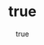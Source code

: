 ---
title:
  en: Artist Submission Terms
  gr: Όροι Υποβολής Καλλιτέχνη
date:
  en: "Effective August 1st, 2020"
  gr: "Ισχύει από 1 Αυγούστου 2020"
chapters:
  - title:
      en: User Acceptance
      gr: Αποδοχή Χρήστη
    text:
      en: >
        This document (the Artist Submission Terms) contains important legal terms which are additional to the Terms & Conditions relating to the use of
        the Artventures.me website (the Website) operated by Artventures Ltd (“Artventures” or “we”). These Artist Submission Terms apply to you if you submit art for consideration to be featured and showcased by Artventures. You are referred to in these Artist Submission Terms as the “Artist” or as “you”.<br><br> You should read these Artist Submission Terms carefully, and we advise you to print and retain a copy for your reference.<br><br>By submitting your work of art (Your Work) to the Website for consideration you accept these Artist Submission Terms. If you do not agree with these Artist Submission Terms then you must not submit Your Work to the Website.<br><br>These Artist Submission Terms and the Terms and Conditions relating to the use of the Website constitute the entire agreement between you and Artventures in relation to the initial submission of Your Work and they supersede all other agreements, statements, letters and other arrangements made between the parties. If Your Work is short listed for selection as featured art by Artventures you will also be required to sign-up to some additional terms which will confirm the basis upon which Artventures will be entitled to use your Work.<br><br>These Artist Submission Terms and any matter arising out of the subject matter of these
        Artist Submission Terms shall be governed by English law and you agree to submit to the non-exclusive jurisdiction of the courts of England and
        Wales.
      gr: >
        Αυτό το έγγραφο (οι Όροι Υποβολής Καλλιτέχνη) περιέχει σημαντικούς νομικούς όρους που είναι επιπρόσθετοι στους Όρους και Προϋποθέσεις που
        σχετίζονται με τη χρήση του ιστότοπου Artventures.me (ο ιστότοπος) που διαχειρίζεται η Artventures Ltd (Artventures ή εμείς). Αυτοί οι Όροι
        Υποβολής Καλλιτέχνη ισχύουν για εσάς εάν υποβάλετε τέχνη για να προβληθεί και να προβληθεί από την Artventures . Αναφέρεστε σε αυτούς τους Όρους
        Υποβολής Καλλιτέχνη ως Καλλιτέχνης ή ως εσείς.<br><br>Θα πρέπει να διαβάσετε προσεκτικά αυτούς τους Όρους Υποβολής Καλλιτέχνη και σας συμβουλεύουμε
        να εκτυπώσετε και να διατηρήσετε ένα αντίγραφο στην κατοχή σας.<br><br>Υποβάλλοντας το έργο τέχνης (το έργο σας) στον Ιστότοπο για εξέταση,
        αποδέχεστε αυτούς τους Όρους Υποβολής Καλλιτέχνη. Εάν δεν συμφωνείτε με αυτούς τους Όρους Υποβολής Καλλιτέχνη, τότε δεν πρέπει να υποβάλετε το έργο
        σας στον Ιστότοπο.<br><br>Αυτοί οι Όροι Υποβολής Καλλιτέχνη και οι Όροι και Προϋποθέσεις που σχετίζονται με τη χρήση της Ιστοσελίδας αποτελούν
        ολόκληρη τη συμφωνία μεταξύ υμών και της Artventures σε σχέση με την αρχική υποβολή της Εργασίας σας και αντικαθιστούν όλες τις άλλες συμφωνίες,
        δηλώσεις, επιστολές και άλλες ρυθμίσεις που έχουν γίνει μεταξύ των μερών. Εάν το έργο σας επιλεχθεί ως επιλεγμένο εξώφυλλο από την Artventures , θα
        σας ζητηθεί επίσης να εγγραφείτε σε ορισμένους πρόσθετους όρους που θα επιβεβαιώνουν τη βάση βάσει της οποίας το Artventures θα έχει το δικαίωμα να
        χρησιμοποιεί το έργο σας.<br><br>Αυτοί οι Όροι Υποβολής Καλλιτέχνη και οποιοδήποτε ζήτημα που προκύπτει από το αντικείμενο αυτών των Όρων Υποβολής
        Καλλιτεχνών διέπονται από την αγγλική νομοθεσία και συμφωνείτε να υπόκεισθε στη μη αποκλειστική δικαιοδοσία των δικαστηρίων της Αγγλίας και της
        Ουαλίας.
  - title:
      en: Our Service
      gr: Η Υπηρεσία μας
    text:
      en: >
        Artventures offers its services to artists through the Website to enable and assist artists who wish to participate in our scheme to build and
        manage an artist promotional channel and present and feature images of their original artwork including, lens based media, fine art, paintings,
        mixed media, sculpture, video installations, street art and other media (Artist Submissions).<br><br>On a periodical basis, a panel of selected
        specialists (the Artventures Board of Curators) and the Website users (Artventures Community) select Artist Submissions (the Featured Artist
        Submissions) to be featured and showcased at Artventuress discretion on the Website and in Artventures offline partners editorial pages an
        newsletters (subject to limitations of space, suitability and other editorial considerations).<br><br>Artventures accepts Artist Submissions for
        consideration by the Artventures Board of Curators and the Artventures Community on condition that the Artist Submissions comply with the
        representations and warranties set out in Section 4 of these Artist Submission Terms. Without prejudice to any other legal remedy that may be
        available to us, we reserve the right to reject any Artist Submission (either before or after it has been selected as a Featured Artist Submission)
        and remove it from the Website and any other publications or circulars, if we determine, at our sole discretion, that the Artist Submission fails
        to comply with those requirements.<br><br>Artventures expressly disclaims any and all liability in connection with Artist Submissions. Artventures
        reserves the right to remove any Artist Submissions from the Website and from the consideration process by the Artventures Board of Curators and
        Artventures Community, in its sole discretion and without prior notice (whether on the basis of a breach of warranty or obligation under these
        Artist Submission Terms or for any other reason). Further, Artventures reserves the right to terminate any user's access to the Website at any time
        in its sole discretion and without prior notice.<br><br>Artists who, in the sole opinion of Artventures, do not comply with these Artist Submission
        Terms, may at any time be excluded from consideration.
      gr: >
        Η Artventures προσφέρει τις υπηρεσίες της σε καλλιτέχνες μέσω του Ιστότοπου για να επιτρέψει και να βοηθήσει τους καλλιτέχνες που επιθυμούν να
        συμμετάσχουν στο πρόγραμμά μας να δημιουργήσουν και να διαχειριστούν ένα κανάλι προώθησης καλλιτεχνών και να παρουσιάσουν του πρωτότυπου έργου
        τέχνης τους, συμπεριλαμβανομένων των μέσων που μπορεί να έχουν δημιουργηθεί με οπτικούς φακούς, έργα καλής τέχνης, των έργων ζωγραφικής, πολυμέσα,
        γλυπτική, βίντεο installations, street art και άλλα μέσα (Υποβολές καλλιτεχνών).<br><br>Σε περιοδική βάση, μια ομάδα επιλεγμένων ειδικών
        (Επιμελητές της Artventures) και οι χρήστες του ιστότοπου (η Κοινότητα της Artventures ) επιλέγουν Καλλιτεχνικές Υποβολές (οι Προτεινόμενες
        Υποβολές Καλλιτεχνών) που θα εμφανίζονται και θα προβάλλονται κατά την κρίση της Artventures στον Ιστότοπο και στο Artventures εκτός σύνδεσης, σε
        εκδοτικές σελίδες και ενημερωτικά δελτία συνεργατών (υπόκεινται σε περιορισμούς χώρου, καταλληλότητας και άλλων συντακτικών θεμάτων).<br><br>Η
        Artventures δέχεται υποβολές καλλιτέχνη για εξέταση από τους Επιμελητές της Artventures και την Κοινότητα Artventures, υπό την προϋπόθεση ότι οι
        υποβολές καλλιτέχνη συμμορφώνονται με τις δηλώσεις και τις εγγυήσεις που ορίζονται στο σημείο 4 των παρόντων Όρων Υποβολής καλλιτέχνη. Με την
        επιφύλαξη οποιασδήποτε άλλης νομικής προσφυγής που μπορεί να είναι διαθέσιμη σε εμάς, διατηρούμε το δικαίωμα να απορρίψουμε οποιαδήποτε Υποβολή
        Καλλιτέχνη (είτε πριν είτε μετά την επιλογή της ως Υποβολή Προτεινόμενου Καλλιτέχνη) και να την καταργήσουμε από τον Ιστότοπο και οποιεσδήποτε
        άλλες δημοσιεύσεις ή εγκύκλιοι , εάν διαπιστώσουμε, κατά την αποκλειστική μας κρίση, ότι η Υποβολή Καλλιτέχνη δεν συμμορφώνεται με αυτές τις
        απαιτήσεις.<br><br>Η Artventures αποποιείται ρητά οποιαδήποτε ευθύνη σε σχέση με τις υποβολές καλλιτεχνών. Artventures διατηρεί το δικαίωμα να
        αφαιρέσει οποιαδήποτε υποβολή καλλιτέχνη από την ιστοσελίδα και από τη διαδικασία εξέτασης από τους Επιμελητές της Artventures και την Κοινότητα
        Artventures, κατά την απόλυτη διακριτική της ευχέρεια και χωρίς προειδοποίηση (είτε βάσει της παραβίασης της εγγύησης ή υποχρέωση που απορρέει από
        τους Όρους Υποβολής Καλλιτέχνη ή για οποιονδήποτε άλλο λόγο). Επιπλέον, η Artventures διατηρεί το δικαίωμα να τερματίσει την πρόσβαση οποιουδήποτε
        χρήστη στον Ιστότοπο ανά πάσα στιγμή κατά την αποκλειστική της κρίση και χωρίς προηγούμενη ειδοποίηση.<br><br>Καλλιτέχνες οι οποίοι, κατά την
        αποκλειστική γνώμη της Artventures , δεν συμμορφώνονται με αυτούς τους Όρους Υποβολής Καλλιτεχνών, μπορούν ανά πάσα στιγμή να εξαιρεθούν από την
        εξέταση.
  - title:
      en: Your Warranties
      gr: Οι Εγγυήσεις σας
    text:
      en: >
        By submitting Your Work, you hereby warrant, covenant and represent to us as set out below:<br><br>Your Work is your original artistic work, it has
        not been copied from any other work and does not contain any copies, reproductions, adaptations or versions of a third party’s work and it does not
        otherwise infringe or violate any person’s copyright, design right, trade mark or confidential information.<br><br>You are the sole owner of all
        rights, title and interest in the copyright in Your Work. You have not granted any licenses to third parties to exploit Your Work (except rights
        which have now lapsed).<br><br>Your Work (including the original version and any reproductions) is not and has not been reproduced, promoted or
        sold for any commercial purposes and you are the sole owner and are in possession and control of the original version of Your Work.<br><br>Your
        Work does not contain anything which is or would be (if Your Work is published) in breach of applicable laws or infringes any third-party rights
        (such as material which is obscene, indecent, pornographic, seditious, offensive, defamatory, threatening, liable to incite racial hatred or
        menacing).<br><br>You agree to indemnify Artventures and keep it indemnified on demand against any loss or liability arising to Artventures or any
        of its directors, officers, employees or members of the Artventures Board of Curators out of the breach of any of the warranties above and against
        any breach of your obligations under these Artist Submission Terms.<br><br>You agree to notify us at artists@artventures.me if any of the
        representations above is incorrect or misleading in any way. Your warranties under this Section 4 will be qualified in respect of any such
        notification that you give us providing it is fair and complete.
      gr: >
        Υποβάλλοντας τα Έργα σας, εγγυάστε, συνάπτετε και εκπροσωπείτε σε εμάς όπως ορίζεται παρακάτω:<br><br>Το έργο σας είναι το πρωτότυπο καλλιτεχνικό
        σας έργο, δεν έχει αντιγραφεί από κανένα άλλο έργο και δεν περιέχει αντίγραφα, αναπαραγωγές, προσαρμογές ή εκδόσεις του έργου τρίτου μέρους και δεν
        παραβιάζει ή παραβιάζει διαφορετικά τα δικαιώματα πνευματικής ιδιοκτησίας, το δικαίωμα σχεδιασμού, το εμπορικό σήμα ή εμπιστευτικές πληροφορίες.<br><br>Είστε ο μοναδικός κάτοχος όλων των δικαιωμάτων, τίτλου και ενδιαφέροντος για τα πνευματικά δικαιώματα στο έργο σας. Δεν έχετε παραχωρήσει
        άδειες σε τρίτους για εκμετάλλευση της Εργασίας σας (εκτός από δικαιώματα που έχουν πλέον λήξει).<br><br>Το έργο σας (συμπεριλαμβανομένης της
        αρχικής έκδοσης και τυχόν αναπαραγωγών) δεν είναι και δεν έχει αναπαραχθεί, προωθηθεί ή πωληθεί για εμπορικούς σκοπούς και είστε ο μοναδικός
        κάτοχος και έχετε στην κατοχή και τον έλεγχο της αρχικής έκδοσης του έργου σας.<br><br>Το έργο σας δεν περιέχει τίποτα το οποίο είναι ή θα ήταν
        (εάν το έργο σας δημοσιεύεται) κατά παράβαση των εφαρμοστέων νόμων ή παραβιάζει δικαιώματα τρίτων (όπως υλικό που είναι άσεμνο, άσεμνο,
        πορνογραφικό, σαγηνευτικό, προσβλητικό, δυσφημιστικό, απειλητικό, ενδέχεται να προκαλέσει φυλετικό μίσος ή απειλητικό χαρακτήρα).<br><br>Συμφωνείτε
        να αποζημιώσετε την Artventures και να την αποζημιώσετε κατ 'απαίτηση έναντι οποιασδήποτε απώλειας ή ευθύνης που προκύπτει από την Artventures ή
        οποιονδήποτε από τους διευθυντές, αξιωματικούς, υπαλλήλους ή επιμελητές της Artventures από την παραβίαση οποιασδήποτε από τις παραπάνω εγγυήσεις
        και έναντι τυχόν παραβίασης των υποχρεώσεών σας βάσει αυτών των Όρων Υποβολής Καλλιτέχνη.<br><br>Συμφωνείτε να μας ειδοποιήσετε στο
        artists@artventures.me εάν οποιαδήποτε από τις παραπάνω παραστάσεις είναι λανθασμένη ή παραπλανητική με οποιονδήποτε τρόπο. Οι εγγυήσεις σας
        σύμφωνα με αυτήν την Ενότητα 4 θα είναι κατάλληλες για οποιαδήποτε τέτοια ειδοποίηση που μας παρέχετε, αρκεί να είναι δίκαιη και πλήρης.
  - title:
      en: Miscellaneous Matters
      gr: Διάφορα Θέματα
    text:
      en: >
        Intellectual Property<br><br>You acknowledge and agree that the words ARTVENTURES and ARTVENTURES.ME and any other name, logo and sign used on the
        Website, as well as the design and layout and all content of the Website (including Featured Artist Submissions) are the trademarks, copyright
        andother intellectual property rights of Artventures and are owned solely by (or licensed to) Artventures. You shall not acquire any title, right
        or interest (including any user right) in any such intellectual property by reason of your submission of Your Work to the Website or by reason of
        its possible selection as a Featured Artist Submission. You acknowledge and agree that any use of our intellectual property is subject to our prior
        written consent.<br><br>If you become aware of any unauthorized use or misuse of Your work or any actual or suspected infringements of the
        copyright in Your Work during the ninety (90) days consideration period or after Your Work has been selected as a Featured Artist Submission (each,
        an Unauthorized Use), you shall notify us forthwith in writing giving such particulars of such Unauthorized Use as may be available in the
        circumstances. You shall not take or threaten any action or legal proceedings and shall not make any threats, complaints or statements to any third
        party in relation to such Unauthorized Use. Artventures in its sole and unfettered discretion, shall decide whether to take any action or make any
        threats or statements in relation to such Unauthorized Use. You agree to provide to Artventures (at your expense) such assistance, information and
        documentation as Artventures may reasonably require in connection with the enforcement of the rights assigned to Artventures under these Artist
        Submission Terms against any third party.<br><br>Limitations On Liability<br><br>In no event shall Artventures be liable to you for any damages,
        including any lost profits or savings or anticipated profits or savings, loss of data, loss of opportunity, loss or reputation, goodwill or
        business, or any consequential, special, incidental, or indirect damages of any kind arising out of the services provided by Artventures or its
        failure to provide these services, the consideration, selection or rejection of Your Work or any other Artist Submission or out of the operation of
        the Website, or the content of the Website, or the exploitation of any Featured Artist Submission, or as a result of the exercise or inability to
        exercise the rights granted to Artventures hereunder or as a result of the termination or expiry of these Artist Submission Terms, even if we have
        been advised of the possibility of such damages in advance.<br><br>Artventures maximum aggregate liability for any single event (or a series of
        related events) giving rise to a claim in connection with these Artist Submission Terms or in connection with the operation of the Website, either
        in tort, for breach of contract, misrepresentation or negligence, shall be limited to a sum equal the amount paid to you, or which would be payable
        to you if Your Work is selected as a Featured Artist Submission under these Artist Submission Terms.<br><br>Notwithstanding anything to the
        contrary above, nothing in these Artist Submission Terms shall operate to exclude or restrict our liability for death or personal injury resulting
        from our negligence, or our liability to fraud or fraudulent misrepresentation made by us, or any liability that cannot be limited or excluded by
        law.<br><br>Termination<br><br>Artventures may terminate these Artist Submission Terms by giving you notice in writing (including by fax or email)
        upon any breach by you of any of the warranties or obligations under these Artist Submission Terms or any of the Terms and Conditions relating to
        the use of the Website. Termination of these Artist Submission Terms shall not affect any accrued rights or obligations of either party but shall
        release both Artventures and you from any further obligations hereunder.<br><br>General terms<br><br>Nothing in these Artist Submission Terms shall
        create, or be deemed to create, a partnership or joint venture between you and Artventures. Except as expressly provided herein, these Artist
        Submission Terms shall not be construed as giving rise to the relationship of principal and agent or to any authority by you to represent or act on
        our behalf.If at any time any provision of these Artist Submission Terms are or become illegal, invalid or unenforceable in any respect under the
        law of any jurisdiction, that shall not affect the legality, validity or enforceability in that jurisdiction or any other jurisdiction of any other
        provision of these Artist Submission Terms.<br><br>A person who is not a party to this Agreement shall have no rights to enforce the provisions of
        this Agreement under the Contracts (Rights of Third Parties) Act 1999.<br><br>No omission or delay in exercising any right, power or privilege
        under these Artist Submission Terms shall operate as a waiver thereof, nor shall any single or partial exercise of any such right, power or
        privilege preclude any other or further exercise thereof or of any other right, power or privilege. The rights and remedies herein provided are
        cumulative with and not exclusive of any right or remedies provided by law.
      gr: >
        Πνευματική ιδιοκτησία<br><br>Αναγνωρίζετε και συμφωνείτε ότι οι λέξεις ARTVENTURES και ARTVENTURES.ΜΕ και οποιοδήποτε άλλο όνομα, το λογότυπο και
        όσα χρησιμοποιούνται στην Ιστοσελίδα, καθώς και το σχεδιασμό και τη διαμόρφωση και όλο το περιεχόμενο της ιστοσελίδας (συμπεριλαμβανομένων των
        Προτεινόμενων Έργων Καλλιτεχνών) είναι τα εμπορικά σήματα, τα πνευματικά δικαιώματα και άλλα δικαιώματα πνευματικής ιδιοκτησίας της Artventures και
        ανήκουν αποκλειστικά στην (ή με άδεια) στην Artventures. Δεν θα αποκτήσετε κανέναν τίτλο, δικαίωμα ή συμφέρον (συμπεριλαμβανομένου οποιουδήποτε
        δικαιώματος χρήστη) σε οποιαδήποτε τέτοια πνευματική ιδιοκτησία λόγω της υποβολής του έργου σας στον Ιστότοπο ή λόγω της πιθανής επιλογής του ως
        Έργο Προτεινόμενου Καλλιτέχνη. Αναγνωρίζετε και συμφωνείτε ότι οποιαδήποτε χρήση της πνευματικής μας ιδιοκτησίας υπόκειται στην προηγούμενη γραπτή
        συγκατάθεσή μας.<br><br>Εάν αντιληφθείτε οποιαδήποτε μη εξουσιοδοτημένη χρήση ή κατάχρηση του έργου σας ή τυχόν πραγματικές ή ύποπτες παραβιάσεις
        των πνευματικών δικαιωμάτων στο έργο σας κατά τη διάρκεια της περιόδου εξέτασης ενενήντα (90) ημερών ή αφού επιλεγεί το έργο σας ως Έργο
        Επιλεγμένων Καλλιτεχνών (το καθένα, για Μη εξουσιοδοτημένη χρήση), θα μας ενημερώσετε αμέσως γραπτώς δίνοντας όλα τα στοιχεία για αυτή τη μη
        εξουσιοδοτημένη χρήση που είναι διαθέσιμα κατά την περίσταση. Δεν θα λάβετε νομικά μέτρα, ούτε θα απειλήσετε με κάποια ενέργεια ή νομικές
        διαδικασίες και δεν θα προβείτε σε απειλές, καταγγελίες ή και δηλώσεις σε οποιονδήποτε τρίτο σε σχέση με μη εξουσιοδοτημένη χρήση. Η Artventures
        κατά την αποκλειστική και απόλυτη διακριτική ευχέρεια της, θα αποφασίσει αν θα προβεί σε οποιαδήποτε ενέργεια ή αν θα κάνει κάτι σχετικό με τις
        απειλές ή δηλώσεις περί μη εξουσιοδοτημένης χρήσης. Συμφωνείτε να παρέχετε στην Artventures (με δικά σας έξοδα) τέτοια βοήθεια, πληροφορίες και
        τεκμηρίωση, όπως μπορεί λογικά να απαιτήσει η Artventures σε σχέση με την επιβολή των δικαιωμάτων που εκχωρούνται στην Artventures σύμφωνα με
        αυτούς τους Όρους Υποβολής Καλλιτεχνών έναντι τρίτων.<br><br>Περιορισμοί ευθύνης<br><br>Σε καμία περίπτωση η Artventures δεν φέρει ευθύνη για τυχόν
        ζημιές, συμπεριλαμβανομένων τυχόν χαμένων κερδών ή πληρωμών ή αναμενόμενων κερδών ή αποταμιεύσεων, απώλεια δεδομένων, απώλεια ευκαιριών, απώλεια ή
        φήμη, καλή θέληση ή επιχείρηση ή τυχόν επακόλουθα, ειδικά, παρεπόμενα ή έμμεσες ζημιές οποιουδήποτε είδους που προκύπτουν από τις υπηρεσίες που
        παρέχονται από την Artventures ή την παράλειψή της να παράσχει αυτές τις υπηρεσίες, την εξέταση, την επιλογή ή την απόρριψη του έργου σας ή
        οποιασδήποτε άλλης υποβολής καλλιτέχνη ή εκτός λειτουργίας της Ιστοσελίδας ή του περιεχομένου της Ιστοσελίδας , ή την εκμετάλλευση οποιασδήποτε
        Έργο Προτεινόμενου Καλλιτέχνη, ή ως αποτέλεσμα της άσκησης ή της αδυναμίας άσκησης των δικαιωμάτων που παραχωρούνται στο Artventures σύμφωνα με το
        παρόν ή ως αποτέλεσμα του τερματισμού ή λήξης αυτών των Όρων Υποβολής Καλλιτέχνη, ακόμα κι αν έχουμε ενημερωθεί για πιθανότητα εκ των προτέρων
        αυτών των ζημιών.<br><br>Η μέγιστη συνολική ευθύνη της Artventures για οποιοδήποτε μεμονωμένο συμβάν (ή μια σειρά σχετικών γεγονότων) δημιουργεί
        αξίωση σε σχέση με αυτούς τους Όρους Υποβολής Καλλιτέχνη ή σε σχέση με τη λειτουργία της Ιστοσελίδας, είτε σε αδικοπραξία, για παραβίαση
        συμβολαίου, παραπλανητική δήλωση ή αμέλεια, περιορίζεται σε ένα ποσό ίσο με το ποσό που καταβλήθηκε σε εσάς ή το οποίο θα σας καταβληθεί εάν η
        Εργασία σας επιλεγεί ως Έργο Προτεινόμενου Καλλιτέχνη σύμφωνα με αυτούς τους Όρους Υποβολής Καλλιτέχνη.<br><br>Ανεξάρτητα από το αντίθετο παραπάνω,
        τίποτα σε αυτούς τους Όρους Υποβολής Καλλιτέχνη δεν θα λειτουργήσει για να αποκλείσει ή να περιορίσει την ευθύνη μας για θάνατο ή σωματικό
        τραυματισμό που προκύπτει από την αμέλεια ή την ευθύνη μας για απάτη ή δόλια ψευδή δήλωση από εμάς ή οποιαδήποτε ευθύνη που δεν μπορεί να
        περιοριστεί ή εξαιρούνται από το νόμο.<br><br>Λήξη<br><br>Η Artventures μπορεί να τερματίσει αυτούς τους Όρους Υποβολής Καλλιτέχνη, δίνοντάς σας
        γραπτή ειδοποίηση (συμπεριλαμβανομένου fax ή email) για τυχόν παραβίαση από εσάς οποιασδήποτε από τις εγγυήσεις ή τις υποχρεώσεις που απορρέουν από
        αυτούς τους Όρους Υποβολής Καλλιτέχνη ή οποιονδήποτε από τους Όρους και Προϋποθέσεις που σχετίζονται με τη χρήση του Δικτυακού τόπου. Ο τερματισμός
        αυτών των Όρων Υποβολής Καλλιτέχνη δεν θα επηρεάσει τυχόν δεδουλευμένα δικαιώματα ή υποχρεώσεις οποιουδήποτε μέρους, αλλά θα αποδεσμεύσει τόσο την
        Artventures όσο και εσάς από οποιεσδήποτε περαιτέρω υποχρεώσεις του παρόντος.<br><br>Γενικοί Όροι<br><br>Τίποτα σε αυτούς τους Όρους Υποβολής
        Καλλιτέχνη δεν θα δημιουργήσει ή θα θεωρηθεί ότι δημιουργεί μια συνεργασία ή κοινοπραξία μεταξύ υμών και της Artventures. Εκτός αν ορίζεται ρητά
        στο παρόν, αυτοί οι Όροι Υποβολής Καλλιτέχνη δεν θα ερμηνεύονται ως ότι δημιουργούν τη σχέση του εντολέα και του αντιπροσώπου ή σε οποιαδήποτε αρχή
        από εσάς να εκπροσωπήσετε ή να ενεργήσετε εκ μέρους μας.<br><br>Εάν οποιαδήποτε στιγμή οποιαδήποτε διάταξη αυτών των Όρων Υποβολής Καλλιτέχνη είναι
        ή καθίσταται παράνομη, άκυρη ή ανεφάρμοστη από οποιαδήποτε άποψη σύμφωνα με το δίκαιο οποιασδήποτε δικαιοδοσίας, αυτό δεν επηρεάζει τη νομιμότητα,
        εγκυρότητα ή εκτελεστότητα σε αυτήν τη δικαιοδοσία ή οποιαδήποτε άλλη δικαιοδοσία οποιασδήποτε άλλης διάταξης αυτών των Όρων Υποβολής Καλλιτέχνη.<br><br>Ένα πρόσωπο που δεν είναι συμβαλλόμενο μέρος στην παρούσα συμφωνία δεν έχει κανένα δικαίωμα να εφαρμόζει τις διατάξεις της παρούσας
        συμφωνίας βάσει του νόμου 1999 περί συμβάσεων (δικαιώματα τρίτων).<br><br>Καμία παράλειψη ή καθυστέρηση στην άσκηση οποιουδήποτε δικαιώματος,
        εξουσίας ή προνομίου σύμφωνα με αυτούς τους Όρους Υποβολής Καλλιτέχνη δεν θα λειτουργεί ως παραίτηση από αυτήν, ούτε οποιαδήποτε μερική ή μερική
        άσκηση οποιουδήποτε τέτοιου δικαιώματος, εξουσίας ή προνομίου αποκλείει οποιαδήποτε άλλη ή περαιτέρω άσκηση αυτού ή οποιουδήποτε άλλου δικαίωμα,
        δύναμη ή προνόμιο. Τα δικαιώματα και τα ένδικα μέσα που παρέχονται στο παρόν είναι αθροιστικά και δεν αποκλείουν οποιοδήποτε δικαίωμα ή ένδικα μέσα
        που προβλέπονται από το νόμο.
---